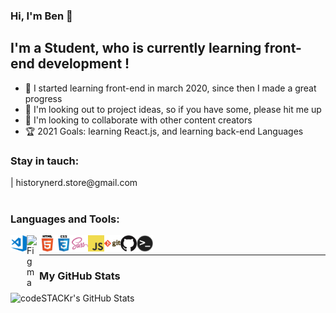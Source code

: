 ### Hi, I'm Ben 👋

 
## I'm a Student, who is currently learning front-end development !

- 📖 I started learning front-end in march 2020, since then I made a great progress
- 🔭 I'm looking out to project ideas, so if you have some, please hit me up
- 👯 I'm looking to collaborate with other content creators
- 🏆 2021 Goals: learning React.js, and learning back-end Languages


### Stay in tauch:

<div>
<img align="left"  background="#fff" alt="" width="22px" src="https://upload.wikimedia.org/wikipedia/commons/a/ab/Gmail_Icon.svg" />
 | historynerd.store@gmail.com
</div>

<br />

### Languages and Tools:

<img align="left" alt="Visual Studio Code" width="26px" src="https://raw.githubusercontent.com/github/explore/80688e429a7d4ef2fca1e82350fe8e3517d3494d/topics/visual-studio-code/visual-studio-code.png" />
<img align="left" alt="Figma" width="20px" src="https://upload.wikimedia.org/wikipedia/commons/3/33/Figma-logo.svg" />
<img align="left" alt="HTML5" width="26px" src="https://raw.githubusercontent.com/github/explore/80688e429a7d4ef2fca1e82350fe8e3517d3494d/topics/html/html.png" />
<img align="left" alt="CSS3" width="26px" src="https://raw.githubusercontent.com/github/explore/80688e429a7d4ef2fca1e82350fe8e3517d3494d/topics/css/css.png" />
<img align="left" alt="Sass" width="26px" src="https://raw.githubusercontent.com/github/explore/80688e429a7d4ef2fca1e82350fe8e3517d3494d/topics/sass/sass.png" />
<img align="left" alt="JavaScript" width="26px" src="https://raw.githubusercontent.com/github/explore/80688e429a7d4ef2fca1e82350fe8e3517d3494d/topics/javascript/javascript.png" />
<img align="left" alt="Git" width="26px" src="https://raw.githubusercontent.com/github/explore/80688e429a7d4ef2fca1e82350fe8e3517d3494d/topics/git/git.png" />
<img align="left" alt="GitHub" width="26px" src="https://raw.githubusercontent.com/github/explore/78df643247d429f6cc873026c0622819ad797942/topics/github/github.png" />
<img align="left" alt="Terminal" width="26px" src="https://raw.githubusercontent.com/github/explore/80688e429a7d4ef2fca1e82350fe8e3517d3494d/topics/terminal/terminal.png" />

<br />

---



<summary><h3> My GitHub Stats </h3></summary>

<img align="left" alt="codeSTACKr's GitHub Stats" src="https://github-readme-stats.codestackr.vercel.app/api?username=bencepiatrik&show_icons=true&hide_border=true" />




